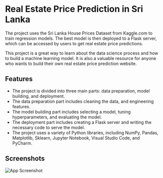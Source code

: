
# Real Estate Price Prediction in Sri Lanka


The project uses the Sri Lanka House Prices Dataset from Kaggle.com to train regression models. The best model is then deployed to a Flask server, which can be accessed by users to get real estate price predictions.

This project is a great way to learn about the data science process and how to build a machine learning model. It is also a valuable resource for anyone who wants to build their own real estate price prediction website.




## Features

- The project is divided into three main parts: data preparation, model building, and deployment.
- The data preparation part includes cleaning the data, and engineering features.
- The model building part includes selecting a model, tuning hyperparameters, and evaluating the model.
- The deployment part includes creating a Flask server and writing the necessary code to serve the model.
- The project uses a variety of Python libraries, including NumPy, Pandas, Matplotlib, Sklearn, Jupyter Notebook, Visual Studio Code, and PyCharm.

## Screenshots

![App Screenshot](https://github.com/pasindu-premachandra/Real-Estate-Price-Prediction/assets/54570205/5eecce62-d065-4bb8-b781-8f62a030d5f7)

